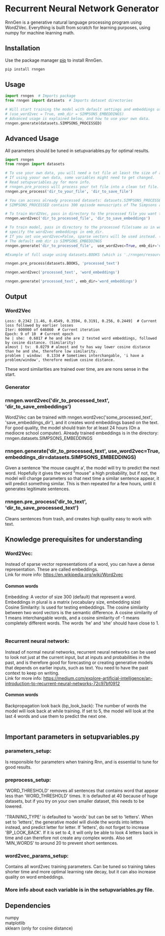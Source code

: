 # Recurrent Neural Network Generator

RnnGen is a generative natural language processing program using Word2Vec. 
Everything is built from scratch for learning purposes, using numpy for machine learning math.

## Installation

Use the package manager [pip](https://pip.pypa.io/en/stable/) to install RnnGen.

```bash
pip install rnngen
```

## Usage

```python
import rnngen  # Imports package
from rnngen import datasets  # Imports dataset directories

# Will start training the model with default settings and embeddings using word2vec. 
# (use_word2vec = True, emb_dir = SIMPSONS_EMBEDDINGS)
# Advanced usage is explained below, and how to use your own data.
rnngen.generate(datasets.SIMPSONS_PROCESSED)
```


## Advanced Usage
All parameters should be tuned in setupvariables.py for optimal results.

```python
import rnngen
from rnngen import datasets

# To use your own data, you will need a txt file at least the size of a book. 
# If using yoour own data, some variables might need to get changed.
# Read setupvariables.py for more info.
# rnngen.pre_process will process your txt file into a clean txt file.
rnngen.pre_process('dir_to_your_file', 'dir_to_save_file')

# You can access already processed datasets: datasets.SIMPSONS_PROCESSED and datasets.BOOKS_PROCESSED
# SIMPSONS_PROCESSED contains 300 episode manuscripts of The Simpsons and BOOKS_PROCESSED contains 20 books.

# To train Word2Vec, pass in directory to the processed file you want to use and directory to save path.
rnngen.word2vec('dir_to_processed_file', 'dir_to_save_embeddings')

# To train model, pass in directory to the processed file(same as in word2vec), and 
# specify the word2vec embeddings in emb_dir. 
# If you set use_word2vec=False, sparse vectors will be used instead. (which are slow and boring)
# The default emb_dir is SIMPSONS_EMBEDDINGS
rnngen.generate('dir_to_processed_file',  use_word2vec=True, emb_dir='dir_to_embeddings')

#Example of full usage using datasets.BOOKS (which is './rnngen/resources/datasets/books.txt')

rnngen.pre_process(datasets.BOOKS, 'processed_text')

rnngen.word2vec('processed_text', 'word_embeddings')

rnngen.generate('processed_text', emb_dir='word_embeddings')
```

## Output

### Word2Vec

```
Loss: 0.2342 [1.46, 0.4549, 0.3594, 0.3191, 0.256, 0.2449]  # Current loss followed by earlier losses
Iter: 600000 of 646860  # Current iteration
Epoch: 9 of 10  # Current epoch
he | she:  0.6017 # he and she are 2 tested word embeddings, followed by cosine distance. (Similarity)
almost | tv:  0.0279 # almost and tv has way lower cosine distance than he and she, therefore low similarity.
problem | window:  0.1334 # Sometimes interchangable, 'i have a problem/window', therefore medium cosine distance.
```
These word similarities are trained over time, are are nons sense in the start.

### Generator

### rnngen.word2vec('dir_to_processed_text', 'dir_to_save_embeddings')
Word2Vec can be trained with rnngen.word2vec('some_processed_text', 'save_embeddings_dir'), and it creates word embeddings based on the text. For good quality, the model should train for at least 24 hours (On a mediocre school computer). 
Already trained embeddings is in the directory: rnngen.datasets.SIMPSONS_EMBEDDINGS

### rnngen.generate('dir_to_processed_text', use_word2vec=True, embeddings_dir=datasets.SIMPSONS_EMBEDDINGS)
Given a sentence 'the mouse caught a', the model will try to predict the next word. Hopefully it gives the word "mouse" a high probability, but if not, the model will change parameters so that next time a similar sentence appear, it will predict something similar. This is then repeated for a few hours, until it generates legitimate sentences.

### rnngen.pre_process('dir_to_text', 'dir_to_save_processed_text')
Cleans sentences from trash, and creates high quality easy to work with text.

## Knowledge prerequisites for understanding
### Word2Vec:
Instead of sparse vector representations of a word, you can have a dense representation. These are called embeddings. </br>
Link for more info: https://en.wikipedia.org/wiki/Word2vec
#### Common words
Embedding: A vector of size 300 (default) that represent a word. Embeddings in plural is a matrix (vocabulary size, embedding size)</br>
Cosine Similarity: Is used for testing embeddings. The cosine similarity between two word vectors is the semantic difference.
A cosine similarity of 1 means interchangable words, and a cosine similarity of -1 means completely different words. The words 'he' and 'she' should have close to 1.
</br></br>

### Recurrent neural network:
Instead of normal neural networks, recurrent neural networks can be used to look not just at the current input, but at inputs and probabilities in the past, and is therefore good for forecasting or creating generative models that
depends on earlier inputs, such as text. You need to have the past context to keep on writing.</br>
Link for more info: https://medium.com/explore-artificial-intelligence/an-introduction-to-recurrent-neural-networks-72c97bf0912

#### Common words
Backpropagation look back (bp_look_back): The number of words the model will look back at while training. If set to 5, the model
will look at the last 4 words and use them to predict the next one.
</br></br>

## Important parameters in setupvariables.py

### parameters_setup:
Is responsible for parameters when training Rnn, and is essential to tune for good results.

### preprocess_setup:
'WORD_THRESHOLD'  removes all sentences that contains word that appear less than 'WORD_THRESHOLD' times.
                  It is defaulted at 40 because of huge datasets, but if you try on your own smaller dataset,
                  this needs to be lowered.
                  </br></br>
                  'TRAINING_TYPE' is defaulted to 'words' but can be set to 'letters'. When set to 'letters', the generative
                  model will divide the words into letters instead, and predict letter for letter. If 'letters', do not
                  forget to increase 'BP_LOOK_BACK'. If it is set to 4, it will only be able to look 4 letters back in
                  time and can therefore not create any complex words. Also set 'MIN_WORDS' to around 20 to prevent short sentences.

### word2vec_params_setup:
Contains all word2vec training parameters. Can be tuned so training takes shorter time and more optimal
                       learning rate decay, but it can also increase quality on word embeddings.

### More info about each variable is in the setupvariables.py file.

## Dependencies
numpy</br>
matplotlib</br>
sklearn (only for cosine distance)
